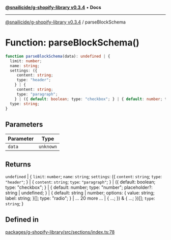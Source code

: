 [**@snailicide/g-shopify-library v0.3.4**](../README.md) • **Docs**

---

[@snailicide/g-shopify-library v0.3.4](../README.md) / parseBlockSchema

# Function: parseBlockSchema()

```ts
function parseBlockSchema(data): undefined | {
  limit: number;
  name: string;
  settings: ({
     content: string;
     type: "header";
    } | {
     content: string;
     type: "paragraph";
    } | ({ default: boolean; type: "checkbox"; } | { default: number; type: "number"; placeholder?: string | undefined; } | { default: string | number; options: { value: string; label: string; }[]; type: "radio"; } | ... 20 more ... | { ...; }) & { ...; })[];
  type: string;
}
```

## Parameters

| Parameter | Type      |
| --------- | --------- |
| `data`    | `unknown` |

## Returns

`undefined` | \{ `limit`: `number`; `name`: `string`; `settings`: (\{ `content`:
`string`; `type`: `"header"`; } | \{ `content`: `string`; `type`: `"paragraph"`;
} | (\{ default: boolean; type: "checkbox"; } | \{ default: number; type:
"number"; placeholder?: string | undefined; } | \{ default: string | number;
options: \{ value: string; label: string; }\[]; type: "radio"; } | ... 20 more
... | \{ ...; }) & \{ ...; })\[]; `type`: `string`; }

## Defined in

[packages/g-shopify-library/src/sections/index.ts:78](https://github.com/gbtunney/snailicide-monorepo/blob/master/packages/g-shopify-library/src/sections/index.ts#L78)
